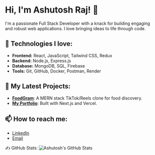 # Hi, I'm Ashutosh Raj! 👋

I'm a passionate Full Stack Developer with a knack for building engaging and robust web applications. I love bringing ideas to life through code.

## 🚀 Technologies I love:
- **Frontend:** React, JavaScript, Tailwind CSS, Redux
- **Backend:** Node.js, Express.js
- **Database:** MongoDB, SQL, Firebase
- **Tools:** Git, GitHub, Docker, Postman, Render

## 🔭 My Latest Projects:
- [**FoodGram**](https://github.com/AshutoshRaj1260/FoodGram): A MERN stack TikTok/Reels clone for food discovery.
- [**My Portfolio**](https://ashutosh-raj56.vercel.app/): Built with Next.js and Vercel.

## 📫 How to reach me:
- [LinkedIn](https://www.linkedin.com/in/ashutosh-raj2003/)
- [Email](mailto:ashutoshrajofficial@gmail.com)

✍️ GitHub Stats:
![Ashutosh's GitHub Stats](https://github-readme-stats.vercel.app/api?username=AshutoshRaj1260&theme=chartreuse-dark&show_icons=true&count_private=true&include_all_commits=true)
